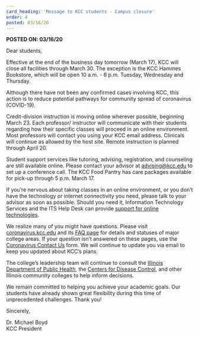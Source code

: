 ```yaml
---
card_heading: 'Message to KCC students - Campus closure'
order: 4
posted: 03/16/20
---
```


<p><strong>POSTED ON: 03/16/20</strong></p>
<p><strong></strong>Dear students,</p>
<p>Effective at the end of the business day tomorrow (March 17), KCC will close all facilities through March 30. The exception is the KCC Hammes Bookstore, which will be open 10 a.m. - 6 p.m. Tuesday, Wednesday and Thursday.</p>
<p>Although there have not been any confirmed cases involving KCC, this action is to reduce potential pathways for community spread of coronavirus (COVID-19).</p>
<p>Credit-division instruction is moving online wherever possible, beginning March 23. Each professor/ instructor will communicate with their students regarding how their specific classes will proceed in an online environment. Most professors will contact you using your KCC email address. Clinicals will continue as allowed by the host site. Remote instruction is planned through April 20.</p>
<p>Student support services like tutoring, advising, registration, and counseling are still available online. Please contact your advisor at <a target="_blank" rel="noopener noreferrer" href="mailto:advising@kcc.edu">advising@kcc.edu</a> to set up a conference call. The KCC Food Pantry has care packages available for pick-up through 5 p.m. March 17.</p>
<p>If you&rsquo;re nervous about taking classes in an online environment, or you don&rsquo;t have the technology or internet connectivity you need, please talk to your advisor as soon as possible. Should you need it, Information Technology Services and the ITS Help Desk can provide <a target="_blank" rel="noopener noreferrer" href="http://www.kcc.edu/students/helpful/it/Pages/helpdesk.aspx">support for online technologies</a>.</p>
<p>We realize many of you might have questions. Please visit <a target="_blank" rel="noopener noreferrer" href="https://coronavirus.kcc.edu/">coronavirus.kcc.edu</a> and its <a target="_blank" rel="noopener noreferrer" href="https://coronavirus.kcc.edu/faq/">FAQ page</a> for details and statuses of major college areas. If your question isn&rsquo;t answered on these pages, use the <a target="_blank" rel="noopener noreferrer" href="https://coronavirus.kcc.edu/contact-us/">Coronavirus Contact Us</a> form. We will continue to update you via email to keep you updated about KCC&rsquo;s plans.</p>
<p>The college&rsquo;s leadership team will continue to consult the <a target="_blank" rel="noopener noreferrer" href="http://www.dph.illinois.gov/topics-services/diseases-and-conditions/diseases-a-z-list/coronavirus">Illinois Department of Public Health</a>, the <a target="_blank" rel="noopener noreferrer" href="https://www.cdc.gov/coronavirus/2019-nCoV/index.html">Centers for Disease Control</a>, and other Illinois community colleges to help inform decisions.</p>
<p>We remain committed to helping you achieve your academic goals. Our students have already shown great flexibility during this time of unprecedented challenges. Thank you!</p>
<p>Sincerely,</p>
<p>Dr. Michael Boyd<br />KCC President</p>
